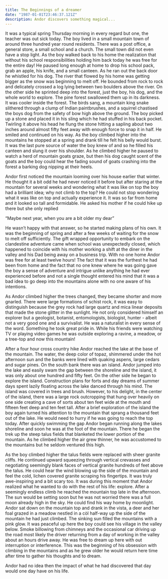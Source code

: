 ```yaml
---
title: The Beginnings of a dreamer
date: "1987-01-01T23:46:37.121Z"
description: Andor discovers something magical...
---
```


  It was a typical spring Thursday morning in every regard but one, the teacher was out sick today. The boy lived in a small mountain town of around three hundred year round residents. There was a post office, a general store, a small school and a church. The small town did not even have a stop light. As the boy walked back to his home the realization that without his school responsibilities holding him back today he was free for the entire day! He paused long enough at home to drop his school pack, grab an apple, his knife, and a small canteen. As he ran out the back door he whistled for his dog. The river that flowed by his home was getting bigger as the snow was beginning to melt off. He bounded from rock to rock and delicately crossed a log lying between two boulders above the river. On the other side he sprinted deep into the forest, just the boy, his dog, and the whole world to explore. The pine forest swallowed them up in its darkness. It was cooler inside the forest. The birds sang, a mountain king snake slithered through a clump of Indian paintbrushes, and a squirrel chastised the boys dog from the safety of bow high above the ground. The boy picked up a stone and placed it in his sling which he had stuffed in his back pocket. Twirling it above his head he flung the stone hitting a sapling about two inches around almost fifty feet away with enough force to snap it in half. He smiled and continued on his way. As the boy climbed higher into the mountains he stopped at a spring and drank till he felt his belly would burst. It was the last pure source of water the boy knew of and so he filled his canteen and slung it over his shoulder. As he climbed higher he paused to watch a herd of mountain goats graze, but then his dog caught scent of the goats and the boy could hear the fading sound of goats crashing into the forest a barking dog nipping at their heels. 

  Andor first noticed the mountain looming over his house earlier that winter. He thought it a bit odd he had never noticed it before but after staring at the mountain for several weeks and wondering what it was like on top the boy had a brilliant idea; why not climb to the top? He could not stop wondering what it was like on top and actually experience it. It was so far from home and it looked so tall and formidable. He asked his mother if he could hike up there but she only replied 
  
  “Maybe next year, when you are a bit older my dear” 
  
  He wasn’t happy with that answer, so he started making plans of his own. It was the beginning of spring and after a few weeks of waiting for the snow to melt off sufficiently. The gift wrapped opportunity to embark on the clandestine adventure came when school was unexpectedly closed, which happened to coincide with his mother working a shift at the diner in the valley and his Dad being away on a business trip. With no one home Andor was free for at least twelve hours! The fact that it was the furthest he had been from home and the fact that no one knew where he was going gave the boy a sense of adventure and intrigue unlike anything he had ever experienced before and not a single thought entered his mind that it was a bad idea to go deep into the mountains alone with no one aware of his intentions. 
  
  As Andor climbed higher the trees changed, they became shorter and more gnarled. There were large formations of schist rock, it was easy to distinguish because the grey rock had large quartz and mica linear deposits that made the stone glitter in the sunlight. He not only considered himself an explorer but a geologist, botanist, entomologists, biologist, hunter - albeit not a very good one and a survivalist. He was a naturalist in every sense of the word. Something he took great pride in. While his friends were watching TV or playing video games he was outside exploring a ravine, a meadow, or a tree-top and now this mountain!

  After a four hour cross country hike Andor reached the lake at the base of the mountain. The water, the deep color of topaz, shimmered under the hot afternoon sun and the banks were lined with quaking aspens, large cedars and sugar pines. On the south bank there was an island. Andor jumped into the lake and easily swam the gap between the shoreline and the island, it was only about one hundred and fifty feet. On the other side he began to explore the island. Construction plans for forts and day dreams of summer days spent lazily floating across the lake danced through his mind. The island was covered in trees and brush. However, to his delight, in the center of the island, there was a large rock outcropping that hung over heavily on one side creating a cave of sorts about ten feet wide at the mouth and fifteen feet deep and ten feet tall. After a brief exploration of the island the boy again turned his attention to the mountain that sprang a thousand feet out of the lake. He would need to hurry if he was going to reach the top today. After quickly swimming the gap Andor began running along the lakes shoreline and soon he was at the foot of the mountain. There he began the trek up the steep talus fields that blanketed the lower portion of the mountain. As he climbed higher the air grew thinner, he was accustomed to the mountains but he seldom ventured this high. 
  
  As the boy climbed higher the talus fields were replaced with sheer granite cliffs. He continued upward squeezing through vertical crevasses and negotiating seemingly blank faces of vertical granite hundreds of feet above the talus. He could hear the wind blowing up the side of the mountain and feel the cold, lichen covered granite scraping his fingertips. It was truly awe-inspiring and a bit scary too. It was during this moment that Andor realized what he wanted to do with the rest of his life: explore. After a seemingly endless climb he reached the mountain top late in the afternoon. The sun would be setting soon but he was not worried there was a full moon already high in the sky. He could find his way home by moonlight. Andor sat down on the mountain top and drank in the vista, a deer and her foal grazed in a meadow nestled in a còl half-way up the side of the mountain he had just climbed. The sinking sun filled the mountains with a pink glow. It was peaceful up here the boy could see his village in the valley below. Smoke billowing from chimneys and the occasional car driving up the road most likely the driver returning from a day of working in the valley about an hours drive away. He was free to dream up here with out interruption or interference. This was the beginning of his obsession with climbing in the mountains and as he grew older he would return here time after time to gather his thoughts and to dream. 
  
  Andor had no idea then the impact of what he had discovered that day would one day have on his life. 
